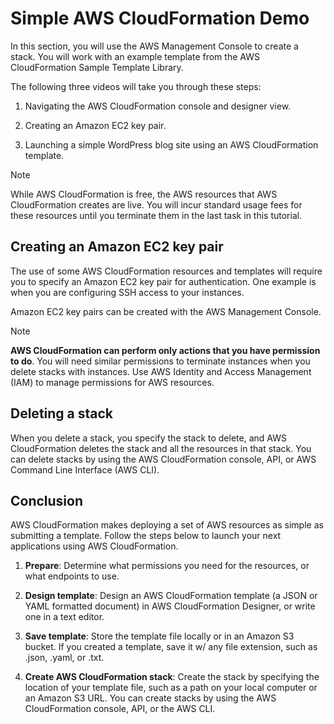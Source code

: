 # Simple AWS CloudFormation Demo

In this section, you will use the AWS Management Console to create a stack. You will work with an example template from the AWS CloudFormation Sample Template Library.

The following three videos will take you through these steps:

1. Navigating the AWS CloudFormation console and designer view.

2. Creating an Amazon EC2 key pair.

3. Launching a simple WordPress blog site using an AWS CloudFormation template.

> [!NOTE]
>
> While AWS CloudFormation is free, the AWS resources that AWS CloudFormation creates are live. You will incur standard usage fees for these resources until you terminate them in the last task in this tutorial.

## Creating an Amazon EC2 key pair

The use of some AWS CloudFormation resources and templates will require you to specify an Amazon EC2 key pair for authentication. One example is when you are configuring SSH access to your instances.

Amazon EC2 key pairs can be created with the AWS Management Console.

> [!NOTE]
>
> **AWS CloudFormation can perform only actions that you have permission to do**. You will need similar permissions to terminate instances when you delete stacks with instances. Use AWS Identity and Access Management (IAM) to manage permissions for AWS resources.

## Deleting a stack

When you delete a stack, you specify the stack to delete, and AWS CloudFormation deletes the stack and all the resources in that stack. You can delete stacks by using the AWS CloudFormation console, API, or AWS Command Line Interface (AWS CLI).

## Conclusion

AWS CloudFormation makes deploying a set of AWS resources as simple as submitting a template. Follow the steps below to launch your next applications using AWS CloudFormation.

1. **Prepare**: Determine what permissions you need for the resources, or what endpoints to use.

2. **Design template**: Design an AWS CloudFormation template (a JSON or YAML formatted document) in AWS CloudFormation Designer, or write one in a text editor.

3. **Save template**: Store the template file locally or in an Amazon S3 bucket. If you created a template, save it w/ any file extension, such as .json, .yaml, or .txt.

4. **Create AWS CloudFormation stack**: Create the stack by specifying the location of your template file, such as a path on your local computer or an Amazon S3 URL. You can create stacks by using the AWS CloudFormation console, API, or the AWS CLI.
